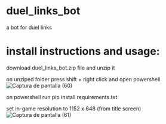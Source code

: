# duel_links_bot
a bot for duel links

# install instructions and usage:
download duel_links_bot.zip file and unzip it

on unziped folder press shift + right click and open powershell 
![Captura de pantalla (60)](https://user-images.githubusercontent.com/75585974/128552266-6de0e50d-43fb-4b44-9447-5139dc446198.png)

on powershell run pip install requirements.txt 

set in-game resolution to 1152 x 648 (from title screen)
![Captura de pantalla (61)](https://user-images.githubusercontent.com/75585974/128552852-53cf66b4-5e2a-44a0-bd9a-030046cfe72b.png)

